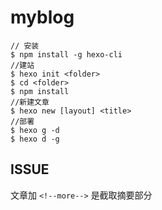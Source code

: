 # myblog

```
// 安装
$ npm install -g hexo-cli
//建站
$ hexo init <folder>
$ cd <folder>
$ npm install
//新建文章
$ hexo new [layout] <title>
//部署
$ hexo g -d
$ hexo d -g
```

## ISSUE
文章加 ```<!--more-->``` 是截取摘要部分
